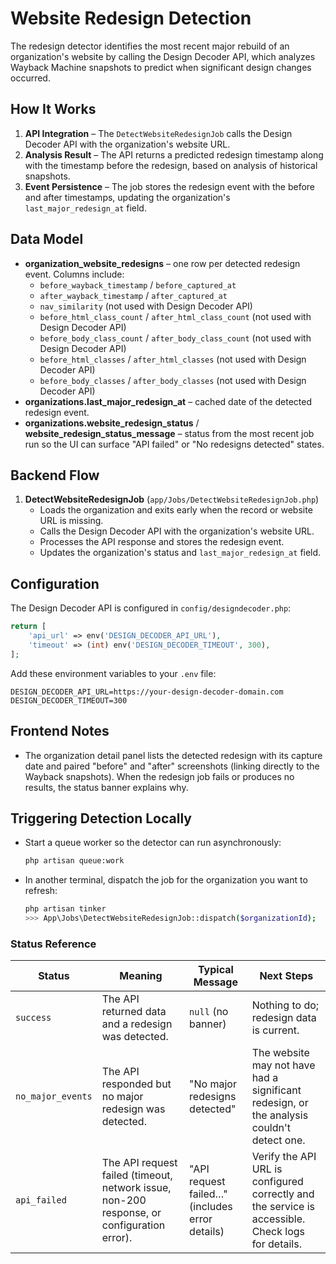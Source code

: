 # Website Redesign Detection

The redesign detector identifies the most recent major rebuild of an organization's website by calling the Design Decoder API, which analyzes Wayback Machine snapshots to predict when significant design changes occurred.

## How It Works

1. **API Integration** – The `DetectWebsiteRedesignJob` calls the Design Decoder API with the organization's website URL.
2. **Analysis Result** – The API returns a predicted redesign timestamp along with the timestamp before the redesign, based on analysis of historical snapshots.
3. **Event Persistence** – The job stores the redesign event with the before and after timestamps, updating the organization's `last_major_redesign_at` field.

## Data Model

-   **organization_website_redesigns** – one row per detected redesign event. Columns include:
    -   `before_wayback_timestamp` / `before_captured_at`
    -   `after_wayback_timestamp` / `after_captured_at`
    -   `nav_similarity` (not used with Design Decoder API)
    -   `before_html_class_count` / `after_html_class_count` (not used with Design Decoder API)
    -   `before_body_class_count` / `after_body_class_count` (not used with Design Decoder API)
    -   `before_html_classes` / `after_html_classes` (not used with Design Decoder API)
    -   `before_body_classes` / `after_body_classes` (not used with Design Decoder API)
-   **organizations.last_major_redesign_at** – cached date of the detected redesign event.
-   **organizations.website_redesign_status** / **website_redesign_status_message** – status from the most recent job run so the UI can surface "API failed" or "No redesigns detected" states.

## Backend Flow

1. **DetectWebsiteRedesignJob** (`app/Jobs/DetectWebsiteRedesignJob.php`)
    - Loads the organization and exits early when the record or website URL is missing.
    - Calls the Design Decoder API with the organization's website URL.
    - Processes the API response and stores the redesign event.
    - Updates the organization's status and `last_major_redesign_at` field.

## Configuration

The Design Decoder API is configured in `config/designdecoder.php`:

```php
return [
    'api_url' => env('DESIGN_DECODER_API_URL'),
    'timeout' => (int) env('DESIGN_DECODER_TIMEOUT', 300),
];
```

Add these environment variables to your `.env` file:

```
DESIGN_DECODER_API_URL=https://your-design-decoder-domain.com
DESIGN_DECODER_TIMEOUT=300
```

## Frontend Notes

-   The organization detail panel lists the detected redesign with its capture date and paired "before" and "after" screenshots (linking directly to the Wayback snapshots). When the redesign job fails or produces no results, the status banner explains why.

## Triggering Detection Locally

-   Start a queue worker so the detector can run asynchronously:
    ```bash
    php artisan queue:work
    ```
-   In another terminal, dispatch the job for the organization you want to refresh:
    ```bash
    php artisan tinker
    >>> App\Jobs\DetectWebsiteRedesignJob::dispatch($organizationId);
    ```

### Status Reference

| Status            | Meaning                                                                                    | Typical Message                                | Next Steps                                                                                        |
| ----------------- | ------------------------------------------------------------------------------------------ | ---------------------------------------------- | ------------------------------------------------------------------------------------------------- |
| `success`         | The API returned data and a redesign was detected.                                         | `null` (no banner)                             | Nothing to do; redesign data is current.                                                          |
| `no_major_events` | The API responded but no major redesign was detected.                                      | "No major redesigns detected"                  | The website may not have had a significant redesign, or the analysis couldn't detect one.         |
| `api_failed`      | The API request failed (timeout, network issue, non-200 response, or configuration error). | "API request failed…" (includes error details) | Verify the API URL is configured correctly and the service is accessible. Check logs for details. |
